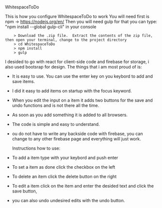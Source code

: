 WhitespaceToDo

This is how you configure WhitespaceToDo to work
You will need first is npm -> https://nodejs.org/en/
Then you will need gulp for that you can type: "npm install --global gulp-cli" in your console
```
	> Download the .zip file.  Extract the contents of the zip file, then open your terminal, change to the project directory
	> cd WhitespaceToDo
	> npm install
	> gulp
```


I desided to go with react for client-side code and firebase for storage, i also used bootsrap for design.
The things that i am most proud of is:
- It is easy to use. You can use the enter key on you keybord to add and save items.
- I did it easy to add items on startup with the focus keyword.
- When you edit the input on a item it adds two buttons for the save and undo functions and is not there all the time.
- As soon as you add something it is added to all browsers.
- The code is simple and easy to understand.
- ou do not have to write any backside code with firebase, you can change to any other firebase page and everything will just work.





	Instructions how to use:
- To add a item type with your keybord and push enter
- To set a item as done click the checkbox on the left
- To delete an item click the delete button on the right
- To edit a item click on the item and enter the desided text and click the save button,
- you can also undo undesired edits with the undo button.